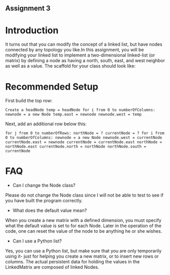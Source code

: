 Assignment 3 
------------------------

# Introduction #

It turns out that you can modify the concept of a linked list, but have nodes
connected by any topology you like.In this assignment, you will be modifying
your linked list to implement a two-dimensional linked-list (or matrix) by
defining a node as having a north, south, east, and west neighbor as well as a
value. The scaffold for your class should look like:


# Recommended Setup

First build the top row:

`Create a headNode
temp = headNode
for i from 0 to numberOfColumns:
    newnode = a new Node
    temp.east = newnode
    newnode.west = temp
 `
    
Next, add an additional row below this:

`
for j from 0 to numberOfRows:
    northNode = ?
    currentNode = ?
    for i from 0 to numberOfColumns:
        newnode = a new Node
        newnode.west = currentNode
        currentNode.east = newnode
        currentNode = currentNode.east
        northNode = northNode.east
        currentNode.north = northNode
        northNode.south = currentNode
`

# FAQ #

* Can I change the Node class?

Please do not change the Node class since I will not be able to test to see if
you have built the program correctly.

* What does the default value mean?

When you create a new matrix with a defined dimension, you must specify what
the default value is set to for each Node. Later in the operation of the code,
one can reset the value of the node to be anything he or she wishes.

* Can I use a Python list?

Yes, you can use a Python list, but make sure that you are only temporarily
using it- just for helping you create a new matrix, or to insert new rows or
columns. The actual persistent data for holding the values in the LinkedMatrix
are composed of linked Nodes.

